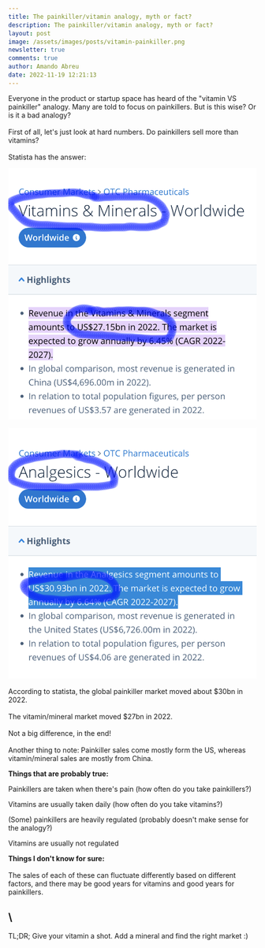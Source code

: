 ```yaml
---
title: The painkiller/vitamin analogy, myth or fact?
description: The painkiller/vitamin analogy, myth or fact?
layout: post
image: /assets/images/posts/vitamin-painkiller.png
newsletter: true
comments: true
author: Amando Abreu
date: 2022-11-19 12:21:13
---
```

Everyone in the product or startup space has heard of the "vitamin VS painkiller" analogy. Many are told to focus on painkillers. But is this wise? Or is it a bad analogy?\
\
F﻿irst of all, let's just look at hard numbers. Do painkillers sell more than vitamins?\
\
S﻿tatista has the answer:

![](/assets/images/posts/screenshot-2022-11-19-at-19.11.36.png)

![](/assets/images/posts/screenshot-2022-11-19-at-19.11.29.png)

A﻿ccording to statista, the global painkiller market moved about $30bn in 2022.\
\
T﻿he vitamin/mineral market moved $27bn in 2022.\
\
N﻿ot a big difference, in the end!\
\
A﻿nother thing to note: Painkiller sales come mostly form the US, whereas vitamin/mineral sales are mostly from China.

**Things that are probably true:**

P﻿ainkillers are taken when there's pain (how often do you take painkillers?)

V﻿itamins are usually taken daily (how often do you take vitamins?)

(﻿Some) painkillers are heavily regulated (probably doesn't make sense for the analogy?)

V﻿itamins are usually not regulated



**T﻿hings I don't know for sure:**\
\
T﻿he sales of each of these can fluctuate differently based on different factors, and there may be good years for vitamins and good years for painkillers.

## \
T﻿L;DR; Give your vitamin a shot. Add a mineral and find the right market :)